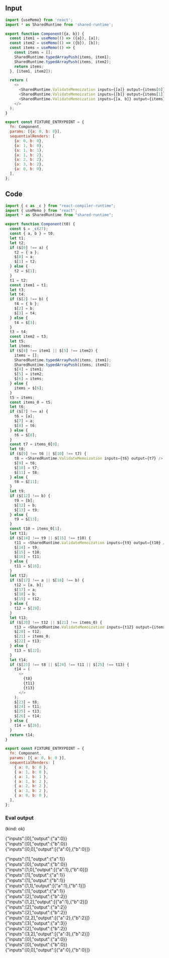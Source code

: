 
## Input

```javascript
import {useMemo} from 'react';
import * as SharedRuntime from 'shared-runtime';

export function Component({a, b}) {
  const item1 = useMemo(() => ({a}), [a]);
  const item2 = useMemo(() => ({b}), [b]);
  const items = useMemo(() => {
    const items = [];
    SharedRuntime.typedArrayPush(items, item1);
    SharedRuntime.typedArrayPush(items, item2);
    return items;
  }, [item1, item2]);

  return (
    <>
      <SharedRuntime.ValidateMemoization inputs={[a]} output={items[0]} />
      <SharedRuntime.ValidateMemoization inputs={[b]} output={items[1]} />
      <SharedRuntime.ValidateMemoization inputs={[a, b]} output={items} />
    </>
  );
}

export const FIXTURE_ENTRYPOINT = {
  fn: Component,
  params: [{a: 0, b: 0}],
  sequentialRenders: [
    {a: 0, b: 0},
    {a: 1, b: 0},
    {a: 1, b: 1},
    {a: 1, b: 2},
    {a: 2, b: 2},
    {a: 3, b: 2},
    {a: 0, b: 0},
  ],
};

```

## Code

```javascript
import { c as _c } from "react-compiler-runtime";
import { useMemo } from "react";
import * as SharedRuntime from "shared-runtime";

export function Component(t0) {
  const $ = _c(27);
  const { a, b } = t0;
  let t1;
  let t2;
  if ($[0] !== a) {
    t2 = { a };
    $[0] = a;
    $[1] = t2;
  } else {
    t2 = $[1];
  }
  t1 = t2;
  const item1 = t1;
  let t3;
  let t4;
  if ($[2] !== b) {
    t4 = { b };
    $[2] = b;
    $[3] = t4;
  } else {
    t4 = $[3];
  }
  t3 = t4;
  const item2 = t3;
  let t5;
  let items;
  if ($[4] !== item1 || $[5] !== item2) {
    items = [];
    SharedRuntime.typedArrayPush(items, item1);
    SharedRuntime.typedArrayPush(items, item2);
    $[4] = item1;
    $[5] = item2;
    $[6] = items;
  } else {
    items = $[6];
  }
  t5 = items;
  const items_0 = t5;
  let t6;
  if ($[7] !== a) {
    t6 = [a];
    $[7] = a;
    $[8] = t6;
  } else {
    t6 = $[8];
  }
  const t7 = items_0[0];
  let t8;
  if ($[9] !== t6 || $[10] !== t7) {
    t8 = <SharedRuntime.ValidateMemoization inputs={t6} output={t7} />;
    $[9] = t6;
    $[10] = t7;
    $[11] = t8;
  } else {
    t8 = $[11];
  }
  let t9;
  if ($[12] !== b) {
    t9 = [b];
    $[12] = b;
    $[13] = t9;
  } else {
    t9 = $[13];
  }
  const t10 = items_0[1];
  let t11;
  if ($[14] !== t9 || $[15] !== t10) {
    t11 = <SharedRuntime.ValidateMemoization inputs={t9} output={t10} />;
    $[14] = t9;
    $[15] = t10;
    $[16] = t11;
  } else {
    t11 = $[16];
  }
  let t12;
  if ($[17] !== a || $[18] !== b) {
    t12 = [a, b];
    $[17] = a;
    $[18] = b;
    $[19] = t12;
  } else {
    t12 = $[19];
  }
  let t13;
  if ($[20] !== t12 || $[21] !== items_0) {
    t13 = <SharedRuntime.ValidateMemoization inputs={t12} output={items_0} />;
    $[20] = t12;
    $[21] = items_0;
    $[22] = t13;
  } else {
    t13 = $[22];
  }
  let t14;
  if ($[23] !== t8 || $[24] !== t11 || $[25] !== t13) {
    t14 = (
      <>
        {t8}
        {t11}
        {t13}
      </>
    );
    $[23] = t8;
    $[24] = t11;
    $[25] = t13;
    $[26] = t14;
  } else {
    t14 = $[26];
  }
  return t14;
}

export const FIXTURE_ENTRYPOINT = {
  fn: Component,
  params: [{ a: 0, b: 0 }],
  sequentialRenders: [
    { a: 0, b: 0 },
    { a: 1, b: 0 },
    { a: 1, b: 1 },
    { a: 1, b: 2 },
    { a: 2, b: 2 },
    { a: 3, b: 2 },
    { a: 0, b: 0 },
  ],
};

```
      
### Eval output
(kind: ok) <div>{"inputs":[0],"output":{"a":0}}</div><div>{"inputs":[0],"output":{"b":0}}</div><div>{"inputs":[0,0],"output":[{"a":0},{"b":0}]}</div>
<div>{"inputs":[1],"output":{"a":1}}</div><div>{"inputs":[0],"output":{"b":0}}</div><div>{"inputs":[1,0],"output":[{"a":1},{"b":0}]}</div>
<div>{"inputs":[1],"output":{"a":1}}</div><div>{"inputs":[1],"output":{"b":1}}</div><div>{"inputs":[1,1],"output":[{"a":1},{"b":1}]}</div>
<div>{"inputs":[1],"output":{"a":1}}</div><div>{"inputs":[2],"output":{"b":2}}</div><div>{"inputs":[1,2],"output":[{"a":1},{"b":2}]}</div>
<div>{"inputs":[2],"output":{"a":2}}</div><div>{"inputs":[2],"output":{"b":2}}</div><div>{"inputs":[2,2],"output":[{"a":2},{"b":2}]}</div>
<div>{"inputs":[3],"output":{"a":3}}</div><div>{"inputs":[2],"output":{"b":2}}</div><div>{"inputs":[3,2],"output":[{"a":3},{"b":2}]}</div>
<div>{"inputs":[0],"output":{"a":0}}</div><div>{"inputs":[0],"output":{"b":0}}</div><div>{"inputs":[0,0],"output":[{"a":0},{"b":0}]}</div>